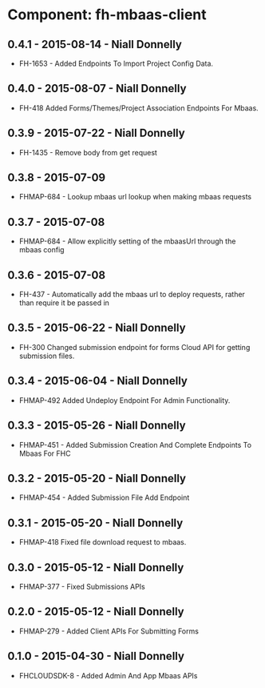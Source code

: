 # Component: fh-mbaas-client

## 0.4.1 - 2015-08-14 - Niall Donnelly

* FH-1653 - Added Endpoints To Import Project Config Data.

## 0.4.0 - 2015-08-07 - Niall Donnelly

* FH-418 Added Forms/Themes/Project Association Endpoints For Mbaas.

## 0.3.9 - 2015-07-22 - Niall Donnelly

* FH-1435 - Remove body from get request

## 0.3.8 - 2015-07-09

* FHMAP-684 - Lookup mbaas url lookup when making mbaas requests

## 0.3.7 - 2015-07-08

* FHMAP-684 - Allow explicitly setting of the mbaasUrl through the mbaas config

## 0.3.6 - 2015-07-08

* FH-437 - Automatically add the mbaas url to deploy requests, rather than require it be passed in
  
## 0.3.5 - 2015-06-22 - Niall Donnelly

* FH-300 Changed submission endpoint for forms Cloud API for getting submission files.
  
## 0.3.4 - 2015-06-04 - Niall Donnelly

* FHMAP-492 Added Undeploy Endpoint For Admin Functionality.

## 0.3.3 - 2015-05-26 - Niall Donnelly

* FHMAP-451 - Added Submission Creation And Complete Endpoints To Mbaas For FHC

## 0.3.2 - 2015-05-20 - Niall Donnelly

* FHMAP-454 - Added Submission File Add Endpoint 

## 0.3.1 - 2015-05-20 - Niall Donnelly

* FHMAP-418 Fixed file download request to mbaas.

## 0.3.0 - 2015-05-12 - Niall Donnelly

* FHMAP-377 - Fixed Submissions APIs 

## 0.2.0 - 2015-05-12 - Niall Donnelly

* FHMAP-279 - Added Client APIs For Submitting Forms 

## 0.1.0 - 2015-04-30 - Niall Donnelly

* FHCLOUDSDK-8 - Added Admin And App Mbaas APIs
